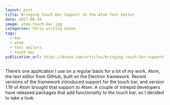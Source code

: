 ```yaml
---
layout: post
title: Bringing Touch Bar Support to the Atom Text Editor
date: 2017-08-30
image: atom-touch-bar.jpg
categories: Chris writing dzone
tags:
  - mac
  - atom
  - text editors
  - touch bar
publication_url: https://dzone.com/articles/bringing-touch-bar-support-to-the-atom-text-editor
---
```


There’s one application I use on a regular basis for a lot of my work, Atom, the text editor from GitHub, built on the Electron framework. Recent versions of the framework introduced support for the touch bar, and version 1.19 of Atom brought that support to Atom. A couple of intrepid developers have released packages that add functionality to the touch bar, so I decided to take a look.
